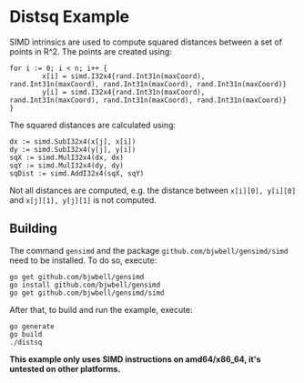 # Distsq Example

SIMD intrinsics are used to compute squared distances between a set of points in R^2.
The points are created using:

```
for i := 0; i < n; i++ {
		x[i] = simd.I32x4{rand.Int31n(maxCoord), rand.Int31n(maxCoord), rand.Int31n(maxCoord), rand.Int31n(maxCoord)}
		y[i] = simd.I32x4{rand.Int31n(maxCoord), rand.Int31n(maxCoord), rand.Int31n(maxCoord), rand.Int31n(maxCoord)}
}
```

The squared distances are calculated using:
```
dx := simd.SubI32x4(x[j], x[i])
dy := simd.SubI32x4(y[j], y[i])
sqX := simd.MulI32x4(dx, dx)
sqY := simd.MulI32x4(dy, dy)
sqDist := simd.AddI32x4(sqX, sqY)
```

Not all distances are computed, e.g. the distance between `x[i][0], y[i][0]` and `x[j][1], y[j][1]` is not computed.



## Building
The command `gensimd` and the package `github.com/bjwbell/gensimd/simd` need to be installed. To do so, execute:
```
go get github.com/bjwbell/gensimd
go install github.com/bjwbell/gensimd
go get github.com/bjwbell/gensimd/simd
```

After that, to build and run the example, execute:
```
go generate
go build
./distsq
```

**This example only uses SIMD instructions on amd64/x86_64, it's untested on other platforms.**
